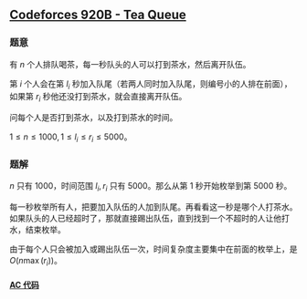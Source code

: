 ## [Codeforces 920B - Tea Queue](http://codeforces.com/problemset/problem/920/B)

### 题意

有 $n$ 个人排队喝茶，每一秒队头的人可以打到茶水，然后离开队伍。

第 $i$ 个人会在第 $l_i$ 秒加入队尾（若两人同时加入队尾，则编号小的人排在前面），如果第 $r_i$ 秒他还没打到茶水，就会直接离开队伍。

问每个人是否打到茶水，以及打到茶水的时间。

$1 \le n \le 1000, 1 \le l_i \le r_i \le 5000$。

### 题解

$n$ 只有 1000，时间范围 $l_i, r_i$ 只有 5000。那么从第 1 秒开始枚举到第 5000 秒。

每一秒枚举所有人，把要加入队伍的人加到队尾。再看看这一秒是哪个人打茶水。如果队头的人已经超时了，那就直接踢出队伍，直到找到一个不超时的人让他打水，结束枚举。

由于每个人只会被加入或踢出队伍一次，时间复杂度主要集中在前面的枚举上，是 $O(n\max(r_i))$。

#### [AC 代码](https://github.com/TsReaper/Competitive-Programming/blob/master/codeforces/920B/sol.cpp)
